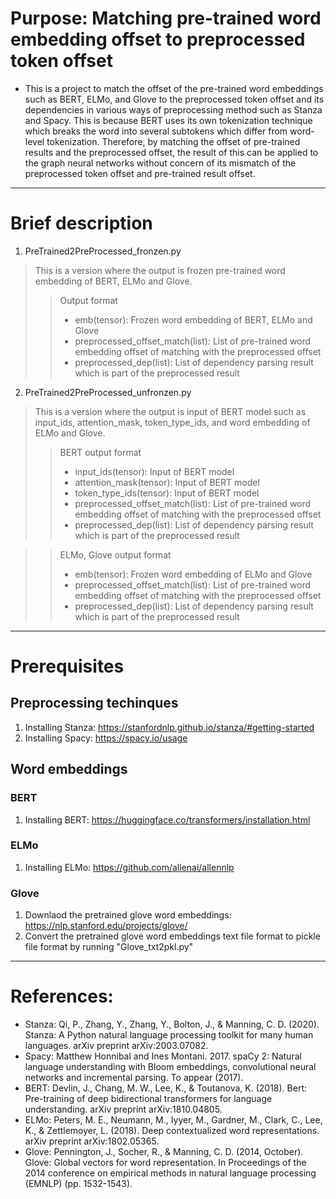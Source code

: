 # Purpose: Matching pre-trained word embedding offset to preprocessed token offset
- This is a project to match the offset of the pre-trained word embeddings such as BERT, ELMo, and Glove to the preprocessed token offset and its dependencies in various ways of preprocessing method such as Stanza and Spacy. This is because BERT uses its own tokenization technique which breaks the word into several subtokens which differ from word-level tokenization. Therefore, by matching the offset of pre-trained results and the preprocessed offset, the result of this can be applied to the graph neural networks without concern of its mismatch of the preprocessed token offset and pre-trained result offset.

- - - -

# Brief description
1. PreTrained2PreProcessed_fronzen.py
> This is a version where the output is frozen pre-trained word embedding of BERT, ELMo and Glove.
>> Output format
>> - emb(tensor): Frozen word embedding of BERT, ELMo and Glove
>> - preprocessed_offset_match(list): List of pre-trained word embedding offset of matching with the preprocessed offset
>> - preprocessed_dep(list): List of dependency parsing result which is part of the preprocessed result

2. PreTrained2PreProcessed_unfronzen.py
> This is a version where the output is input of BERT model such as input_ids, attention_mask, token_type_ids, and word embedding of ELMo and Glove.
>> BERT output format
>> - input_ids(tensor): Input of BERT model
>> - attention_mask(tensor): Input of BERT model
>> - token_type_ids(tensor): Input of BERT model
>> - preprocessed_offset_match(list): List of pre-trained word embedding offset of matching with the preprocessed offset
>> - preprocessed_dep(list): List of dependency parsing result which is part of the preprocessed result

>> ELMo, Glove output format
>> - emb(tensor): Frozen word embedding of ELMo and Glove
>> - preprocessed_offset_match(list): List of pre-trained word embedding offset of matching with the preprocessed offset
>> - preprocessed_dep(list): List of dependency parsing result which is part of the preprocessed result
 
 - - - -
 
# Prerequisites
## Preprocessing techinques
1. Installing Stanza: https://stanfordnlp.github.io/stanza/#getting-started
2. Installing Spacy: https://spacy.io/usage

## Word embeddings
### BERT
1. Installing BERT: https://huggingface.co/transformers/installation.html

### ELMo
1. Installing ELMo: https://github.com/allenai/allennlp

### Glove
1. Downlaod the pretrained glove word embeddings: https://nlp.stanford.edu/projects/glove/
2. Convert the pretrained glove word embeddings text file format to pickle file format by running "Glove_txt2pkl.py"

- - - -

# References:
- Stanza: Qi, P., Zhang, Y., Zhang, Y., Bolton, J., & Manning, C. D. (2020). Stanza: A Python natural language processing toolkit for many human languages. arXiv preprint arXiv:2003.07082.
- Spacy: Matthew Honnibal and Ines Montani. 2017. spaCy 2: Natural language understanding with Bloom embeddings, convolutional neural networks and incremental parsing. To appear (2017).
- BERT: Devlin, J., Chang, M. W., Lee, K., & Toutanova, K. (2018). Bert: Pre-training of deep bidirectional transformers for language understanding. arXiv preprint arXiv:1810.04805.
- ELMo: Peters, M. E., Neumann, M., Iyyer, M., Gardner, M., Clark, C., Lee, K., & Zettlemoyer, L. (2018). Deep contextualized word representations. arXiv preprint arXiv:1802.05365.
- Glove: Pennington, J., Socher, R., & Manning, C. D. (2014, October). Glove: Global vectors for word representation. In Proceedings of the 2014 conference on empirical methods in natural language processing (EMNLP) (pp. 1532-1543).
